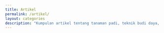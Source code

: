 ```yaml
---
title: Artikel
permalink: /artikel/
layout: categories
description: "Kumpulan artikel tentang tanaman padi, teknik budi daya, perkembangan teknologi dan benih unggul yang telah dihasilkan para pemulia padi di Indonesia."
---
```

